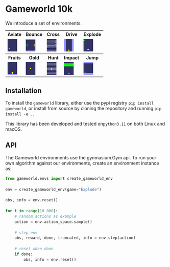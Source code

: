 # Gameworld 10k

We introduce a set of environments.  

<table>
<tr><th>Aviate</th><th>Bounce</th><th>Cross</th><th>Drive</th><th>Explode</th></tr>
<tr><td><img src=.github/videos/Aviate.gif width=30/></td><td><img src=.github/videos/Bounce.gif width=30/></td><td><img src=.github/videos/Cross.gif width=30/></td><td><img src=.github/videos/Drive.gif width=30/></td><td><img src=.github/videos/Explode.gif width=30/></td></tr>
<tr><th>Fruits</th><th>Gold</th><th>Hunt</th><th>Impact</th><th>Jump</th></tr>
<tr><td><img src=.github/videos/Fruits.gif width=30/></td><td><img src=.github/videos/Gold.gif width=30/></td><td><img src=.github/videos/Hunt.gif width=30/></td><td><img src=.github/videos/Impact.gif width=30/></td><td><img src=.github/videos/Jump.gif width=30/></td></tr>
</table>

## Installation

To install the `gameworld` library, either use the pypi registry `pip install gameworld`, or install from source by cloning the repository and running `pip install -e .`. 

This library has been developed and tested on`python3.11` on both Linux and macOS. 

## API

The Gameworld environments use the gymnasium.Gym api. To run your own algorithm against our environments, create an environment instance as:

```python
from gameworld.envs import create_gameworld_env

env = create_gameworld_env(game="Explode")

obs, info = env.reset()

for t in range(10_000):
    # random actions as example
    action = env.action_space.sample()

    # step env
    obs, reward, done, truncated, info = env.step(action)

    # reset when done
    if done:
        obs, info = env.reset()
```
